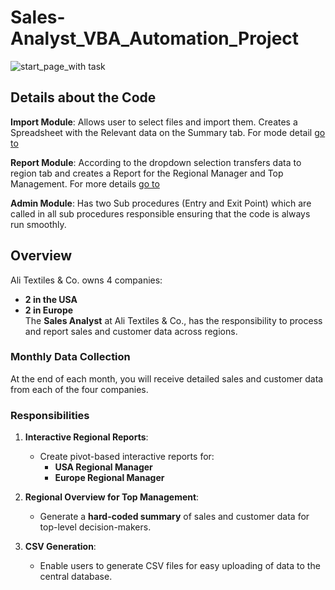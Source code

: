 # Sales-Analyst_VBA_Automation_Project

![start_page_with task](https://github.com/user-attachments/assets/318b2bf5-e8e6-4fd7-a250-47a39737e788)

## Details about the Code
**Import Module**: Allows user to select files and import them. Creates a Spreadsheet with the Relevant data on the Summary tab. For mode detail [go to](Import/README.md)

**Report Module**: According to the dropdown selection transfers data to region tab and creates a Report for the Regional Manager and Top Management. For more details [go to](Report/README.md)

**Admin Module**: Has two Sub procedures (Entry and Exit Point) which are called in all sub procedures responsible ensuring that the code is always run smoothly.


## Overview
Ali Textiles & Co. owns 4 companies:  
- **2 in the USA**  
- **2 in Europe**  
The **Sales Analyst** at Ali Textiles & Co., has the responsibility to process and report sales and customer data across regions.

### Monthly Data Collection
At the end of each month, you will receive detailed sales and customer data from each of the four companies.

### Responsibilities
1. **Interactive Regional Reports**:
   - Create pivot-based interactive reports for:
     - **USA Regional Manager**
     - **Europe Regional Manager**

2. **Regional Overview for Top Management**:
   - Generate a **hard-coded summary** of sales and customer data for top-level decision-makers.

3. **CSV Generation**:
   - Enable users to generate CSV files for easy uploading of data to the central database.

